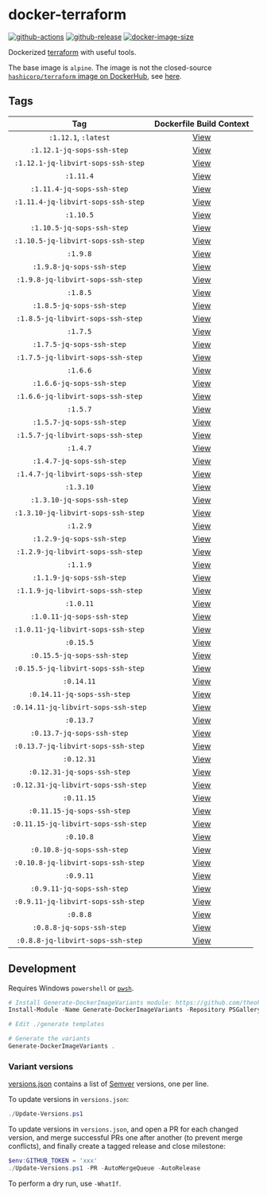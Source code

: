 # docker-terraform

[![github-actions](https://github.com/theohbrothers/docker-terraform/actions/workflows/ci-master-pr.yml/badge.svg?branch=master)](https://github.com/theohbrothers/docker-terraform/actions/workflows/ci-master-pr.yml)
[![github-release](https://img.shields.io/github/v/release/theohbrothers/docker-terraform?style=flat-square)](https://github.com/theohbrothers/docker-terraform/releases/)
[![docker-image-size](https://img.shields.io/docker/image-size/theohbrothers/docker-terraform/latest)](https://hub.docker.com/r/theohbrothers/docker-terraform)

Dockerized [terraform](https://github.com/hashicorp/terraform) with useful tools.

The base image is `alpine`. The image is not the closed-source [`hashicorp/terraform` image on DockerHub](https://hub.docker.com/r/hashicorp/terraform), see [here](https://github.com/hashicorp/terraform/blob/v1.0.0/Dockerfile).

## Tags

| Tag | Dockerfile Build Context |
|:-------:|:---------:|
| `:1.12.1`, `:latest` | [View](variants/1.12.1) |
| `:1.12.1-jq-sops-ssh-step` | [View](variants/1.12.1-jq-sops-ssh-step) |
| `:1.12.1-jq-libvirt-sops-ssh-step` | [View](variants/1.12.1-jq-libvirt-sops-ssh-step) |
| `:1.11.4` | [View](variants/1.11.4) |
| `:1.11.4-jq-sops-ssh-step` | [View](variants/1.11.4-jq-sops-ssh-step) |
| `:1.11.4-jq-libvirt-sops-ssh-step` | [View](variants/1.11.4-jq-libvirt-sops-ssh-step) |
| `:1.10.5` | [View](variants/1.10.5) |
| `:1.10.5-jq-sops-ssh-step` | [View](variants/1.10.5-jq-sops-ssh-step) |
| `:1.10.5-jq-libvirt-sops-ssh-step` | [View](variants/1.10.5-jq-libvirt-sops-ssh-step) |
| `:1.9.8` | [View](variants/1.9.8) |
| `:1.9.8-jq-sops-ssh-step` | [View](variants/1.9.8-jq-sops-ssh-step) |
| `:1.9.8-jq-libvirt-sops-ssh-step` | [View](variants/1.9.8-jq-libvirt-sops-ssh-step) |
| `:1.8.5` | [View](variants/1.8.5) |
| `:1.8.5-jq-sops-ssh-step` | [View](variants/1.8.5-jq-sops-ssh-step) |
| `:1.8.5-jq-libvirt-sops-ssh-step` | [View](variants/1.8.5-jq-libvirt-sops-ssh-step) |
| `:1.7.5` | [View](variants/1.7.5) |
| `:1.7.5-jq-sops-ssh-step` | [View](variants/1.7.5-jq-sops-ssh-step) |
| `:1.7.5-jq-libvirt-sops-ssh-step` | [View](variants/1.7.5-jq-libvirt-sops-ssh-step) |
| `:1.6.6` | [View](variants/1.6.6) |
| `:1.6.6-jq-sops-ssh-step` | [View](variants/1.6.6-jq-sops-ssh-step) |
| `:1.6.6-jq-libvirt-sops-ssh-step` | [View](variants/1.6.6-jq-libvirt-sops-ssh-step) |
| `:1.5.7` | [View](variants/1.5.7) |
| `:1.5.7-jq-sops-ssh-step` | [View](variants/1.5.7-jq-sops-ssh-step) |
| `:1.5.7-jq-libvirt-sops-ssh-step` | [View](variants/1.5.7-jq-libvirt-sops-ssh-step) |
| `:1.4.7` | [View](variants/1.4.7) |
| `:1.4.7-jq-sops-ssh-step` | [View](variants/1.4.7-jq-sops-ssh-step) |
| `:1.4.7-jq-libvirt-sops-ssh-step` | [View](variants/1.4.7-jq-libvirt-sops-ssh-step) |
| `:1.3.10` | [View](variants/1.3.10) |
| `:1.3.10-jq-sops-ssh-step` | [View](variants/1.3.10-jq-sops-ssh-step) |
| `:1.3.10-jq-libvirt-sops-ssh-step` | [View](variants/1.3.10-jq-libvirt-sops-ssh-step) |
| `:1.2.9` | [View](variants/1.2.9) |
| `:1.2.9-jq-sops-ssh-step` | [View](variants/1.2.9-jq-sops-ssh-step) |
| `:1.2.9-jq-libvirt-sops-ssh-step` | [View](variants/1.2.9-jq-libvirt-sops-ssh-step) |
| `:1.1.9` | [View](variants/1.1.9) |
| `:1.1.9-jq-sops-ssh-step` | [View](variants/1.1.9-jq-sops-ssh-step) |
| `:1.1.9-jq-libvirt-sops-ssh-step` | [View](variants/1.1.9-jq-libvirt-sops-ssh-step) |
| `:1.0.11` | [View](variants/1.0.11) |
| `:1.0.11-jq-sops-ssh-step` | [View](variants/1.0.11-jq-sops-ssh-step) |
| `:1.0.11-jq-libvirt-sops-ssh-step` | [View](variants/1.0.11-jq-libvirt-sops-ssh-step) |
| `:0.15.5` | [View](variants/0.15.5) |
| `:0.15.5-jq-sops-ssh-step` | [View](variants/0.15.5-jq-sops-ssh-step) |
| `:0.15.5-jq-libvirt-sops-ssh-step` | [View](variants/0.15.5-jq-libvirt-sops-ssh-step) |
| `:0.14.11` | [View](variants/0.14.11) |
| `:0.14.11-jq-sops-ssh-step` | [View](variants/0.14.11-jq-sops-ssh-step) |
| `:0.14.11-jq-libvirt-sops-ssh-step` | [View](variants/0.14.11-jq-libvirt-sops-ssh-step) |
| `:0.13.7` | [View](variants/0.13.7) |
| `:0.13.7-jq-sops-ssh-step` | [View](variants/0.13.7-jq-sops-ssh-step) |
| `:0.13.7-jq-libvirt-sops-ssh-step` | [View](variants/0.13.7-jq-libvirt-sops-ssh-step) |
| `:0.12.31` | [View](variants/0.12.31) |
| `:0.12.31-jq-sops-ssh-step` | [View](variants/0.12.31-jq-sops-ssh-step) |
| `:0.12.31-jq-libvirt-sops-ssh-step` | [View](variants/0.12.31-jq-libvirt-sops-ssh-step) |
| `:0.11.15` | [View](variants/0.11.15) |
| `:0.11.15-jq-sops-ssh-step` | [View](variants/0.11.15-jq-sops-ssh-step) |
| `:0.11.15-jq-libvirt-sops-ssh-step` | [View](variants/0.11.15-jq-libvirt-sops-ssh-step) |
| `:0.10.8` | [View](variants/0.10.8) |
| `:0.10.8-jq-sops-ssh-step` | [View](variants/0.10.8-jq-sops-ssh-step) |
| `:0.10.8-jq-libvirt-sops-ssh-step` | [View](variants/0.10.8-jq-libvirt-sops-ssh-step) |
| `:0.9.11` | [View](variants/0.9.11) |
| `:0.9.11-jq-sops-ssh-step` | [View](variants/0.9.11-jq-sops-ssh-step) |
| `:0.9.11-jq-libvirt-sops-ssh-step` | [View](variants/0.9.11-jq-libvirt-sops-ssh-step) |
| `:0.8.8` | [View](variants/0.8.8) |
| `:0.8.8-jq-sops-ssh-step` | [View](variants/0.8.8-jq-sops-ssh-step) |
| `:0.8.8-jq-libvirt-sops-ssh-step` | [View](variants/0.8.8-jq-libvirt-sops-ssh-step) |

## Development

Requires Windows `powershell` or [`pwsh`](https://github.com/PowerShell/PowerShell).

```powershell
# Install Generate-DockerImageVariants module: https://github.com/theohbrothers/Generate-DockerImageVariants
Install-Module -Name Generate-DockerImageVariants -Repository PSGallery -Scope CurrentUser -Force -Verbose

# Edit ./generate templates

# Generate the variants
Generate-DockerImageVariants .
```

### Variant versions

[versions.json](generate/definitions/versions.json) contains a list of [Semver](https://semver.org/) versions, one per line.

To update versions in `versions.json`:

```powershell
./Update-Versions.ps1
```

To update versions in `versions.json`, and open a PR for each changed version, and merge successful PRs one after another (to prevent merge conflicts), and finally create a tagged release and close milestone:

```powershell
$env:GITHUB_TOKEN = 'xxx'
./Update-Versions.ps1 -PR -AutoMergeQueue -AutoRelease
```

To perform a dry run, use `-WhatIf`.
